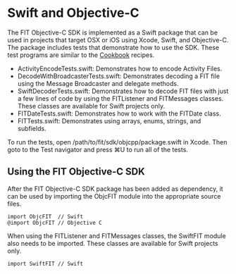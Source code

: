 # Swift and Objective-C

The FIT Objective-C SDK is implemented as a Swift package that can be used in projects that target OSX or iOS using Xcode, Swift, and Objective-C. The package includes tests that demonstrate how to use the SDK. These test programs are similar to the [Cookbook](https://developer.garmin.com/fit/cookbook/) recipes.

* ActivityEncodeTests.swift: Demonstrates how to encode Activity Files.
* DecodeWithBroadcasterTests.swift: Demonstrates decoding a FIT file using the Message Broadcaster and delegate methods.
* SwiftDecoderTests.swift: Demonstrates how to decode FIT files with just a few lines of code by using the FITListener and FITMessages classes. These classes are available for Swift projects only.
* FITDateTests.swift: Demonstrates how to work with the FITDate class.
* FITTests.swift: Demonstrates using arrays, enums, strings, and subfields.

To run the tests, open /path/to/fit/sdk/objcpp/package.swift in Xcode. Then goto to the Test navigator and press ⌘U to run all of the tests.

## Using the FIT Objective-C SDK

After the FIT Objective-C SDK package has been added as dependency, it can be used by importing the ObjcFIT module into the appropriate source files.

````
import ObjcFIT  // Swift
@import ObjcFIT // Objective C
````
When using the FITListener and FITMessages classes, the SwiftFIT module also needs to be imported. These classes are available for Swift projects only.
````
import SwiftFIT // Swift
````
